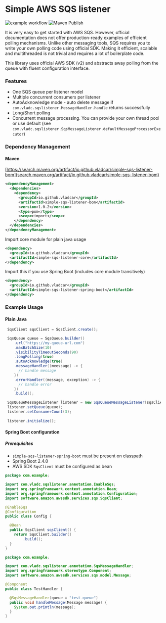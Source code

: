 # Simple AWS SQS listener

![example workflow](https://github.com/vladcar/simple-sqs-listener/actions/workflows/maven.yml/badge.svg)
![Maven Publish](https://github.com/vladcar/simple-sqs-listener/actions/workflows/maven-publish.yml/badge.svg?branch=master)

It is very easy to get started with AWS SQS. However, official documentation does not offer production-ready examples of efficient polling mechanisms.
Unlike other messaging tools, SQS requires you to write your own polling code using official SDK. Making it efficient, scalable and multithreaded is not trivial and requires a lot of boilerplate code.

This library uses official AWS SDK (v2) and abstracts away polling from the queue with fluent configuration interface.

### Features

- One SQS queue per listener model
- Multiple concurrent consumers per listener
- AutoAcknowledge mode - auto delete message if `com.vladc.sqslistener.MessageHandler.handle` returns successfully
- Long/Short polling
- Concurrent message processing. You can provide your own thread pool or use default (see `com.vladc.sqslistener.SqsMessageListener.defaultMessageProcessorExecutor`)

### Dependency Management
#### Maven

[https://search.maven.org/artifact/io.github.vladcar/simple-sqs-listener-bom](search.maven.org/artifact/io.github.vladcar/simple-sqs-listener-bom)

```xml
<dependencyManagement>
  <dependencies>
    <dependency>
      <groupId>io.github.vladcar</groupId>
      <artifactId>simple-sqs-listener-bom</artifactId>
      <version>1.0.2</version>
      <type>pom</type>
      <scope>import</scope>
    </dependency>
  </dependencies>
</dependencyManagement>
```

Import core module for plain java usage
```xml
<dependency>
  <groupId>io.github.vladcar</groupId>
  <artifactId>simple-sqs-listener-core</artifactId>
</dependency>
```

Import this if you use Spring Boot (includes core module transitively)
```xml
<dependency>
  <groupId>io.github.vladcar</groupId>
  <artifactId>simple-sqs-listener-spring-boot</artifactId>
</dependency>
```

### Example Usage

#### Plain Java

```java
 SqsClient sqsClient = SqsClient.create();

 SqsQueue queue = SqsQueue.builder()
    .url("https://my-queue-url.com")
    .maxBatchSize(10)
    .visibilityTimeoutSeconds(90)
    .longPolling(true)
    .autoAcknowledge(true)
    .messageHandler((meessage) -> {
      // handle message
    })
    .errorHandler((message, exception) -> {
      // handle error
    })
    .build();

 SqsQueueMessageListener listener = new SqsQueueMessageListener(sqsClient);
 listener.setQueue(queue);
 listener.setConsumerCount(3);
 
 listener.initialize();
```

#### Spring Boot configuration

##### Prerequisites

- `simple-sqs-listener-spring-boot` must be present on classpath
- Spring Boot 2.4.0
- AWS SDK `SqsClient` must be configured as bean

```java
package com.example;

import com.vladc.sqslistener.annotation.EnableSqs;
import org.springframework.context.annotation.Bean;
import org.springframework.context.annotation.Configuration;
import software.amazon.awssdk.services.sqs.SqsClient;

@EnableSqs
@Configuration
public class Config {

  @Bean
  public SqsClient sqsClient() {
    return SqsClient.builder()
        .build();
  }
}
```
```java
package com.example;

import com.vladc.sqslistener.annotation.SqsMessageHandler;
import org.springframework.stereotype.Component;
import software.amazon.awssdk.services.sqs.model.Message;

@Component
public class TestHandler {

  @SqsMessageHandler(queue = "test-queue")
  public void handleMessage(Message message) {
    System.out.println(message);
  }
}
```


